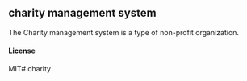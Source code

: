 ## charity management system

The Charity management system is a type of non-profit organization.

#### License

MIT# charity
